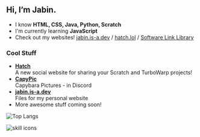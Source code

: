 ##  Hi, I’m Jabin.
-  I know **HTML, CSS, Java, Python, Scratch**
-  I'm currently learning **JavaScript**
-  Check out my websites! [jabin.is-a.dev](https://jabin.is-a.dev) / [hatch.lol](https://hatch.lol) / [Software Link Library](https://softwarelinklibrary.github.io/) 
### Cool Stuff
-  **[Hatch](https://github.com/hatchdotlol)**  
A new social website for sharing your Scratch and TurboWarp projects!
-  **[CapyPic](https://jabin.is-a.dev/capypic)**  
Capybara Pictures - in Discord
-  **[jabin.is-a.dev](https://jabin.is-a.dev)**  
Files for my personal website  
-  More awesome stuff coming soon!  

![Top Langs](https://github-readme-stats.vercel.app/api/top-langs/?username=jab11n&layout=donut&theme=tokyonight)

![skill icons](https://skillicons.dev/icons?i=html,css,js,python,java,vscode,windows,ubuntu,raspberrypi,github,git,cloudflare,discord&theme=dark)

